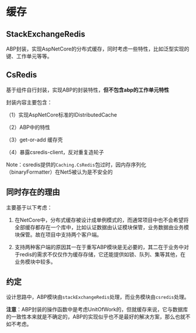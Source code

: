 # 缓存

## StackExchangeRedis

ABP封装，实现AspNetCore的分布式缓存，同时考虑一些特性，比如泛型实现的键、工作单元等等。

## CsRedis

基于组件自行封装，实现ABP的封装特性，**但不包含abp的工作单元特性**

封装内容主要包含：

（1）实现AspNetCore标准的IDistributedCache

（2）ABP中的特性

（3）get-or-add 缓存壳

（4）暴露csredis-client，反对重复造轮子

Note：csredis提供的`Caching.CsRedis`包过时，因内存序列化（binaryFormatter）在Net5被认为是不安全的

## 同时存在的理由

主要基于以下考虑：

1. 在NetCore中，分布式缓存被设计成单例模式的，而通常项目中也不会希望将全部缓存都存在一个库中，比如认证数据由认证模块保管，业务数据由业务模块保管。故在项目中支持两个客户端。

2. 支持两种客户端的原因其一在于重写ABP模块是无必要的，其二在于业务中对于redis的需求不仅仅作为缓存存储，它还能提供如锁、队列、集等其他，在业务模块中较多。

## 约定

设计思路中，ABP模块由`stackExchangeRedis`处理，而业务模块由`csredis`处理。

**注意**：ABP封装的操作函数中是考虑UnitOfWork的，但就缓存来说，它与数据库的一致性本来就是不确定的，ABP的实现似乎也不是最好的解决方案，那么也就不如不考虑。